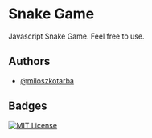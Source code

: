 # Snake Game

Javascript Snake Game. Feel free to use.


## Authors

- [@miloszkotarba](https://www.github.com/octokatherine)




## Badges

[![MIT License](https://img.shields.io/badge/License-MIT-green.svg)](https://choosealicense.com/licenses/mit/)
